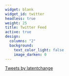 ```yaml
---
widget: blank
widget_id: twitter
headless: true
weight: 25
title: Twitter Feed
active: true
design:
  columns: "2"
  background:
    text_color_light: false
    image_darken: 0
---
```

<div><a class="twitter-timeline" data-width="650" data-height="350" data-theme="dark" href="https://twitter.com/latentchange?ref_src=twsrc%5Etfw">Tweets by latentchange</a> <script async src="https://platform.twitter.com/widgets.js" charset="utf-8"></script> </div>